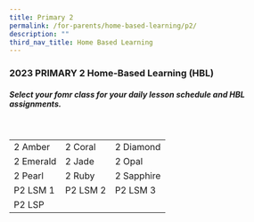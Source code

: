 ```yaml
---
title: Primary 2
permalink: /for-parents/home-based-learning/p2/
description: ""
third_nav_title: Home Based Learning
---
```

<h3><b>2023 PRIMARY 2 Home-Based Learning (HBL)</b></h3>
<h5>Select your fomr class for your daily lesson schedule and HBL assignments.</h5>
<br>
<table>
	<tbody>
		<tr>
		<td>2 Amber</td>
		<td>2 Coral</td>
		<td>2 Diamond</td>
	</tr>
			<tr>
		<td>2 Emerald</td>
		<td>2 Jade</td>
		<td>2 Opal</td>
	</tr>
			<tr>
		<td>2 Pearl</td>
		<td>2 Ruby</td>
		<td>2 Sapphire</td>
	</tr>
		<tr>
		<td>P2 LSM 1</td>
		<td>P2 LSM 2</td>
		<td>P2 LSM 3</td>
	</tr>
		<tr>
		<td>P2 LSP</td>
		</tr>
		</tbody>
</table>